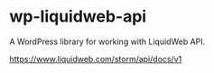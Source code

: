 # wp-liquidweb-api
A WordPress library for working with LiquidWeb API.

https://www.liquidweb.com/storm/api/docs/v1
